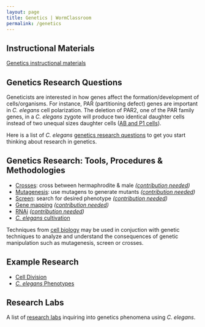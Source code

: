 ```yaml
---
layout: page
title: Genetics | WormClassroom
permalink: /genetics
---
```

Instructional Materials
-----------------------

[Genetics instructional materials](category/subject/genetics)

Genetics Research Questions
---------------------------

Geneticists are interested in how genes affect the formation/development
of cells/organisms. For instance, PAR (partitioning defect) genes are
important in *C. elegans* cell polarization. The deletion of PAR2, one
of the PAR family genes, in a *C. elegans* zygote will produce two
identical daughter cells instead of two unequal sizes daughter cells
([AB and P1 cells](example-research-cell-lineage)).

Here is a list of *C. elegans* [genetics research
questions](genetics-questions) to get you start thinking about research
in genetics.

Genetics Research: Tools, Procedures & Methodologies
----------------------------------------------------

-   [Crosses](/genetic-techniques-crosses "Genetic Techniques - Crosses"):
    cross between hermaphrodite & male *([contribution
    needed](contribute))*
-   [Mutagenesis](/genetic-techniques-mutagenesis "Genetic Techniques - Mutagenesis"):
    use mutagens to generate mutants *([contribution
    needed](contribute))*
-   [Screen](/genetic-techniques-screen "Genetic Techniques - Screen"):
    search for desired phenotype *([contribution needed](contribute))*
-   [Gene
    mapping](/genetic-techniques-gene-mapping "Genetic Techniques - Gene Mapping") *([contribution
    needed](contribute))*
-   [RNAi](/genetic-techniques-rnai "Genetic Techniques - RNAi") *([contribution
    needed](contribute))*
-   [*C. elegans* cultivation](c-elegans-cultivation)

Techniques from [cell biology](cell-biology) may be used in conjuction
with genetic techniques to analyze and understand the consequences of
genetic manipulation such as mutagenesis, screen or crosses.

Example Research
----------------

-   [Cell Division](example-research-cell-division)
-   [*C. elegans* Phenotypes](c-elegans-phenotypes)

Research Labs
-------------

A list of [research labs](genetics-research-labs) inquiring into
genetics phenomena using *C. elegans*.
